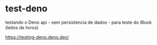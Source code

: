 # test-deno
testando o Deno
api - sem persistencia de dados - para teste do iBook (leitos de livros)

https://testing-deno.deno.dev/
